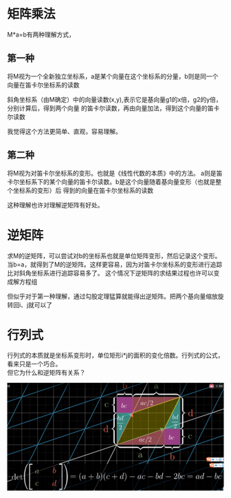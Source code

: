 # 矩阵乘法
M*a=b有两种理解方式，
## 第一种
将M视为一个全新独立坐标系，a是某个向量在这个坐标系的分量，b则是同一个向量在笛卡尔坐标系的读数

斜角坐标系（由M确定）中的向量读数(x,y),表示它是基向量g1的x倍，g2的y倍，分别计算后，得到两个向量
的笛卡尔读数，再由向量加法，得到这个向量的笛卡尔读数

我觉得这个方法更简单、直观，容易理解。
## 第二种
将M视为对笛卡尔坐标系的变形。也就是《线性代数的本质》中的方法。
a则是笛卡尔坐标系下的某个向量的笛卡尔读数。b是这个向量随着基向量变形（也就是整个坐标系的变形）后
得到的向量在笛卡尔坐标系的读数

这种理解也许对理解逆矩阵有好处。

# 逆矩阵
求M的逆矩阵，可以尝试对b的坐标系也就是单位矩阵变形，然后记录这个变形。
当b=a，就得到了M的逆矩阵。这样更容易，因为对笛卡尔坐标系的变形进行追踪比对斜角坐标系进行追踪容易多了。
这个情况下逆矩阵的求结果过程也许可以变成解方程组

但似乎对于第一种理解，通过勾股定理猛算就能得出逆矩阵。把两个基向量缩放旋转回i、j就可以了
# 行列式
行列式的本质就是坐标系变形时，单位矩形i*j的面积的变化倍数。行列式的公式，看来只是一个巧合。  
但它为什么和逆矩阵有关系？ 


![行列式](images/det.png)
